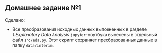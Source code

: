 ## Домашнее задание №1

Сделано:
- Все преобразования исходных данных выполненных в разделе *1.Explanatory Data Analysis* `jupyter`-ноутбука вынесены в отдельный файл `src/eda.py`. Этот скрипт сохраняет преобразованные данные в папку `data/interim`.